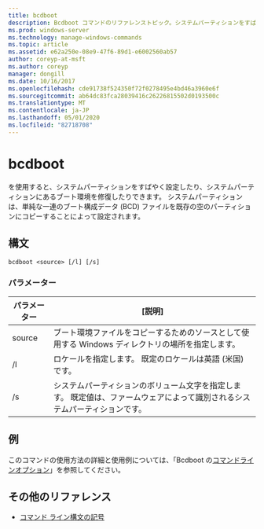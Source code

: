 ```yaml
---
title: bcdboot
description: Bcdboot コマンドのリファレンストピック。システムパーティションをすばやく設定するか、システムパーティションにあるブート環境を修復します。
ms.prod: windows-server
ms.technology: manage-windows-commands
ms.topic: article
ms.assetid: e62a250e-08e9-47f6-89d1-e6002560ab57
author: coreyp-at-msft
ms.author: coreyp
manager: dongill
ms.date: 10/16/2017
ms.openlocfilehash: cde91738f524350f72f0278495e4bd46a3960e6f
ms.sourcegitcommit: ab64dc83fca28039416c26226815502d0193500c
ms.translationtype: MT
ms.contentlocale: ja-JP
ms.lasthandoff: 05/01/2020
ms.locfileid: "82718708"
---
```

# <a name="bcdboot"></a>bcdboot

を使用すると、システムパーティションをすばやく設定したり、システムパーティションにあるブート環境を修復したりできます。 システムパーティションは、単純な一連のブート構成データ (BCD) ファイルを既存の空のパーティションにコピーすることによって設定されます。

## <a name="syntax"></a>構文

```
bcdboot <source> [/l] [/s]
```

### <a name="parameters"></a>パラメーター

| パラメーター | [説明] |
| --------- | ----------- |
| source | ブート環境ファイルをコピーするためのソースとして使用する Windows ディレクトリの場所を指定します。 |
| /l | ロケールを指定します。 既定のロケールは英語 (米国) です。 |
| /s | システムパーティションのボリューム文字を指定します。 既定値は、ファームウェアによって識別されるシステムパーティションです。 |

## <a name="examples"></a>例

このコマンドの使用方法の詳細と使用例については、「Bcdboot の[コマンドラインオプション](https://docs.microsoft.com/previous-versions/windows/it-pro/windows-8.1-and-8/hh824874(v=win.10)x)」を参照してください。

## <a name="additional-references"></a>その他のリファレンス

- [コマンド ライン構文の記号](command-line-syntax-key.md)
